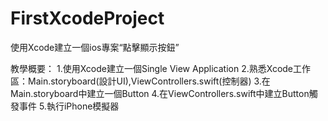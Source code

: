 # FirstXcodeProject
使用Xcode建立一個ios專案“點擊顯示按鈕”

教學概要：
1.使用Xcode建立一個Single View Application
2.熟悉Xcode工作區：Main.storyboard(設計UI),ViewControllers.swift(控制器)
3.在Main.storyboard中建立一個Button
4.在ViewControllers.swift中建立Button觸發事件
5.執行iPhone模擬器


